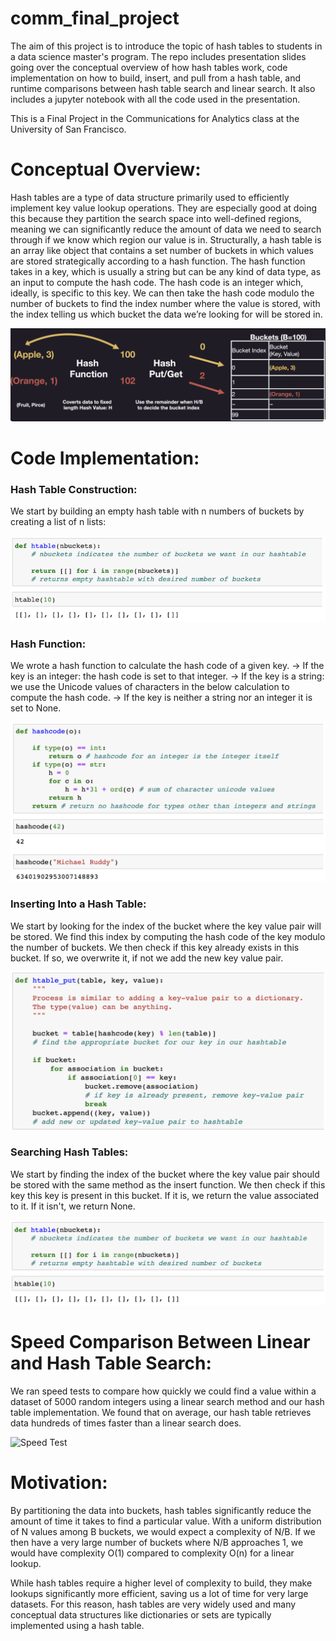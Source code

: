# comm_final_project

The aim of this project is to introduce the topic of hash tables to students in a data science master's program. The repo includes presentation slides going over the conceptual overview of how hash tables work, code implementation on how to build, insert, and pull from a hash table, and runtime comparisons between hash table search and linear search. It also includes a jupyter notebook with all the code used in the presentation.

This is a Final Project in the Communications for Analytics class at the University of San Francisco.

# Conceptual Overview: 

Hash tables are a type of data structure primarily used to efficiently implement key value lookup operations. They are especially good at doing this because they partition the search space into well-defined regions, meaning we can significantly reduce the amount of data we need to search through if we know which region our value is in. Structurally, a hash table is an array like object that contains a set number of buckets in which values are stored strategically according to a hash function. The hash function takes in a key, which is usually a string but can be any kind of data type, as an input to compute the hash code. The hash code is an integer which, ideally, is specific to this key. We can then take the hash code modulo the number of buckets to find the index number where the value is stored, with the index telling us which bucket the data we’re looking for will be stored in. 

![Hash Table Overview](Visualizations/overview.png)

# Code Implementation: 

### Hash Table Construction:

We start by building an empty hash table with n numbers of buckets by creating a list of n lists:

![Hash Table Construction](Visualizations/construction.png)

### Hash Function:

We wrote a hash function to calculate the hash code of a given key. 
 -> If the key is an integer: the hash code is set to that integer. 
 -> If the key is a string: we use the Unicode values of characters in the below calculation to compute the hash code.
 -> If the key is neither a string nor an integer it is set to None.
 
![Hash Function](Visualizations/hash_function.png)

### Inserting Into a Hash Table: 

We start by looking for the index of the bucket where the key value pair will be stored. We find this index by computing the hash code of the key modulo the number of buckets. We then check if this key already exists in this bucket. If so, we overwrite it, if not we add the new key value pair. 

![Put Function](Visualizations/put.png)

### Searching Hash Tables:

We start by finding the index of the bucket where the key value pair should be stored with the same method as the insert function. We then check if this key this key is present in this bucket. If it is, we return the value associated to it. If it isn't, we return None. 

![Search Function](Visualizations/get.png)

# Speed Comparison Between Linear and Hash Table Search:

We ran speed tests to compare how quickly we could find a value within a dataset of 5000 random integers using a linear search method and our hash table implementation. We found that on average, our hash table retrieves data hundreds of times faster than a linear search does.

![Speed Test](Visualizations/comparison.png)

# Motivation:

By partitioning the data into buckets, hash tables significantly reduce the amount of time it takes to find a particular value. With a uniform distribution of N values among B buckets, we would expect a complexity of N/B. If we then have a very large number of buckets where N/B approaches 1, we would have complexity O(1) compared to complexity O(n) for a linear lookup. 

While hash tables require a higher level of complexity to build, they make lookups significantly more efficient, saving us a lot of time for very large datasets. For this reason, hash tables are very widely used and many conceptual data structures like dictionaries or sets are typically implemented using a hash table.

